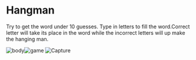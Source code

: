 # Hangman
Try to get the word under 10 guesses.
Type in letters to fill the word.Correct letter will take its place in the word while the incorrect letters will up make the hanging man.

![body](https://github.com/AydonC/Hangman/assets/107797460/5bbc53e8-415e-4bda-88b2-e9390237ac9a)![game](https://github.com/AydonC/Hangman/assets/107797460/d2901f82-6630-4094-9a08-0e63eb34fa42)
![Capture](https://github.com/AydonC/Hangman/assets/107797460/95788a81-ca39-4c39-9698-2ad6b53704b9)

